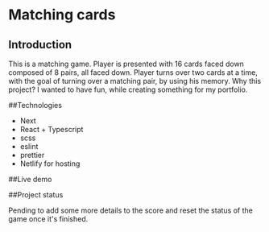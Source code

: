 # Matching cards

## Introduction

This is a matching game. Player is presented with 16 cards faced down composed of 8 pairs, all faced down. Player turns over two cards at a time, with the goal of turning over a matching pair, by using his memory. Why this project? I wanted to have fun, while creating something for my portfolio.

##Technologies

- Next
- React + Typescript
- scss
- eslint
- prettier
- Netlify for hosting

##Live demo

##Project status

Pending to add some more details to the score and reset the status of the game once it's finished.
